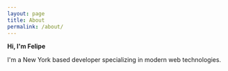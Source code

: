 ```yaml
---
layout: page
title: About
permalink: /about/
---
```


**Hi, I'm Felipe**

I'm a New York based developer specializing in modern web technologies. 
